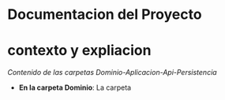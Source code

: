 # Documentacion del Proyecto

# contexto y expliacion

*Contenido de las carpetas Dominio-Aplicacion-Api-Persistencia*
- **En la carpeta Dominio**: La carpeta 
